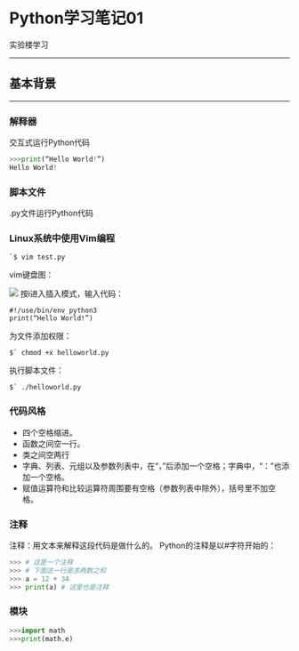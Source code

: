 # Python学习笔记01
实验楼学习
***
## 基本背景
***
### 解释器
交互式运行Python代码

```python
>>>print(“Hello World!”)
Hello World!
```
### 脚本文件
.py文件运行Python代码
### Linux系统中使用Vim编程
```shell
`$ vim test.py
``` 
vim键盘图：

![](https://raw.githubusercontent.com/billcookie0929/Figurebed/master/img/vim键盘图.jpg)
按i进入插入模式，输入代码：

```
#!/use/bin/env python3
print(“Hello World!”)
```
为文件添加权限：

```
$` chmod +x helloworld.py
```
执行脚本文件：

```
$` ./helloworld.py
```
### 代码风格
* 四个空格缩进。
* 函数之间空一行。
* 类之间空两行
* 字典、列表、元组以及参数列表中，在“，”后添加一个空格；字典中，“：”也添加一个空格。
* 赋值运算符和比较运算符周围要有空格（参数列表中除外），括号里不加空格。

### 注释
注释：用文本来解释这段代码是做什么的。
Python的注释是以#字符开始的：

```python
>>> # 这是一个注释
>>> # 下面这一行是求两数之和
>>> a = 12 + 34
>>> print(a) # 这里也是注释
```
### 模块

```python
>>>import math
>>>print(math.e)
```